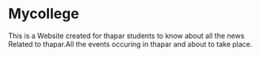 # Mycollege

This is a Website created for thapar students to know about all the news Related to thapar.All the events occuring in thapar and about to take place.

